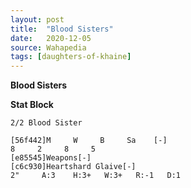 ```yaml
---
layout: post
title:  "Blood Sisters"
date:   2020-12-05
source: Wahapedia
tags: [daughters-of-khaine]
---
```


**Blood Sisters**

**Stat Block**
```
2/2 Blood Sister
```

```
[56f442]M     W     B     Sa    [-]
8     2     8     5     
[e85545]Weapons[-]
[c6c930]Heartshard Glaive[-]
2"     A:3    H:3+   W:3+   R:-1   D:1   
```


